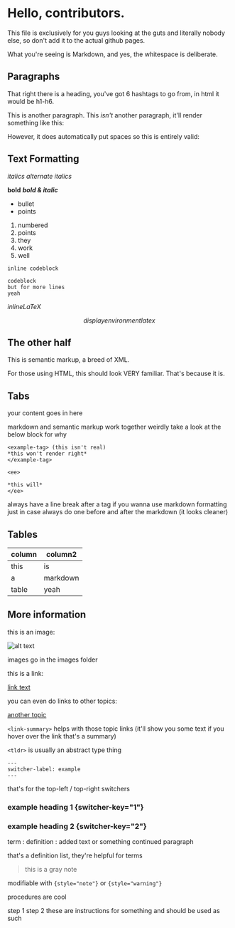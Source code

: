 # Hello, contributors.

This file is exclusively for you guys looking at the guts and literally nobody else, so don't add it to the actual github pages.

What you're seeing is Markdown, and yes, the whitespace is deliberate.

## Paragraphs
That right there is a heading, you've got 6 hashtags to go from, in html it would be h1-h6.

This is another paragraph.
This *isn't* another paragraph, it'll render something like this:

<!-- This is another paragraph. This *isn't* another paragraph, it'll render something like this: -->

However, it does automatically put spaces
so this is entirely valid:

<!-- However, it does automatically put spaces so this is entirely valid: -->

## Text Formatting
*italics*
_alternate italics_
<!-- they do the same thing -->

**bold**
***bold & italic***

* bullet
* points

1. numbered
2. points
3. they
4. work
5. well

`inline codeblock`
```
codeblock
but for more lines
yeah
```

$inline LaTeX$

$$
display environment latex
$$

## The other half

<p>This is semantic markup, a breed of XML.</p>
<p>For those using HTML, this should look VERY familiar.
That's because it is.</p>

## Tabs

<tabs>
<!-- gotta have the tabs tag -->
<tab id="unique-id1" title="tab 1">

your content goes in here

</tab>
<tab id="e" title="another explanation">

markdown and semantic markup work together weirdly
take a look at the below block for why

```
<example-tag> (this isn't real)
*this won't render right*
</example-tag>

<ee>

*this will*
</ee>
```

always have a line break after a tag if you wanna use markdown formatting
just in case always do one before and after the markdown (it looks cleaner)

</tab>

</tabs>

## Tables

| column | column2  |
|--------|----------|
| this   | is       |
| a      | markdown |
| table  | yeah     |

## More information

this is an image:

![alt text](completion_procedure.png)

images go in the images folder

this is a link:

[link text](https://wc-iii.github.io/MRBob)

you can even do links to other topics:

[another topic](Before-You-Start-Coding.md)

`<link-summary>` helps with those topic links (it'll show you some text if you hover over the link that's a summary)

`<tldr>` is usually an abstract type thing

```
---
switcher-label: example
---
```

that's for the top-left / top-right switchers

### example heading 1 {switcher-key="1"}

### example heading 2 {switcher-key="2"}

term
: definition
: added text or something
continued paragraph

that's a definition list, they're helpful for terms

> this is a gray note

modifiable with `{style="note"}` or `{style="warning"}`

procedures are cool

<procedure>
<step>
step 1
</step>
<step>
step 2
</step>
<step>
these are instructions for something and should be used as such
</step>
</procedure>